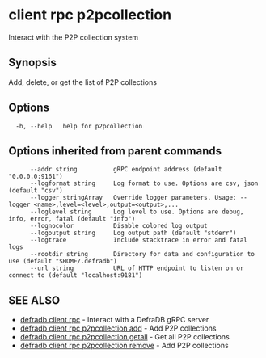 # client rpc p2pcollection

Interact with the P2P collection system

## Synopsis

Add, delete, or get the list of P2P collections

## Options

```
  -h, --help   help for p2pcollection
```

## Options inherited from parent commands

```
      --addr string          gRPC endpoint address (default "0.0.0.0:9161")
      --logformat string     Log format to use. Options are csv, json (default "csv")
      --logger stringArray   Override logger parameters. Usage: --logger <name>,level=<level>,output=<output>,...
      --loglevel string      Log level to use. Options are debug, info, error, fatal (default "info")
      --lognocolor           Disable colored log output
      --logoutput string     Log output path (default "stderr")
      --logtrace             Include stacktrace in error and fatal logs
      --rootdir string       Directory for data and configuration to use (default "$HOME/.defradb")
      --url string           URL of HTTP endpoint to listen on or connect to (default "localhost:9181")
```

## SEE ALSO

* [defradb client rpc](defradb_client_rpc.md)	 - Interact with a DefraDB gRPC server
* [defradb client rpc p2pcollection add](defradb_client_rpc_p2pcollection_add.md)	 - Add P2P collections
* [defradb client rpc p2pcollection getall](defradb_client_rpc_p2pcollection_getall.md)	 - Get all P2P collections
* [defradb client rpc p2pcollection remove](defradb_client_rpc_p2pcollection_remove.md)	 - Add P2P collections

